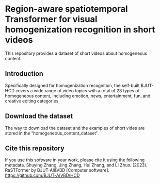 # Region-aware spatiotemporal Transformer for visual homogenization recognition in short videos
This repository provides a dataset of short videos about homogeneous content.

## Introduction
Specifically designed for homogenization recognition, the self-built BJUT-HCD covers a wide range of video topics with a total of 23 types of homogeneous content, including emotion, news, entertainment, fun, and creative editing categories.

## Download the dataset
The way to download the dataset and the examples of short vides are stored in the "homogeneous_content_dataset".

## Cite this repository
If you use this software in your work, please cite it using the following metadata.
Shuying Zhang, Jing Zhang, Hui Zhang, and Li Zhuo. (2023). RaSTFormer by BJUT-AI&VBD [Computer software]. https://github.com/BJUT-AIVBD/HCD